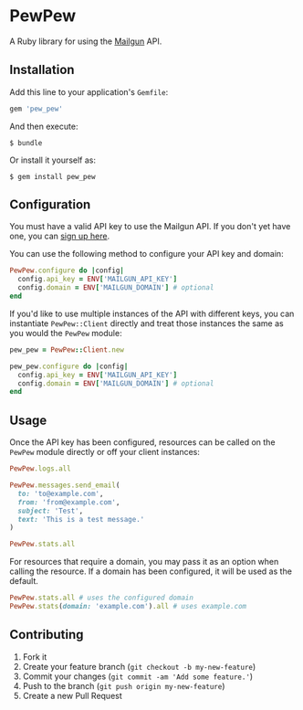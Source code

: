 # PewPew

A Ruby library for using the [Mailgun] API.

[mailgun]: https://mailgun.net/


## Installation

Add this line to your application's `Gemfile`:

``` ruby
gem 'pew_pew'
```

And then execute:

    $ bundle

Or install it yourself as:

    $ gem install pew_pew


## Configuration

You must have a valid API key to use the Mailgun API. If you don't yet have
one, you can [sign up here][api-key].

[api-key]: http://www.mailgun.net/signup

You can use the following method to configure your API key and domain:

``` ruby
PewPew.configure do |config|
  config.api_key = ENV['MAILGUN_API_KEY']
  config.domain = ENV['MAILGUN_DOMAIN'] # optional
end
```

If you'd like to use multiple instances of the API with different keys, you can
instantiate `PewPew::Client` directly and treat those instances the same as you
would the `PewPew` module:

``` ruby
pew_pew = PewPew::Client.new

pew_pew.configure do |config|
  config.api_key = ENV['MAILGUN_API_KEY']
  config.domain = ENV['MAILGUN_DOMAIN'] # optional
end
```


## Usage

Once the API key has been configured, resources can be called on the `PewPew`
module directly or off your client instances:

``` ruby
PewPew.logs.all

PewPew.messages.send_email(
  to: 'to@example.com',
  from: 'from@example.com',
  subject: 'Test',
  text: 'This is a test message.'
)

PewPew.stats.all
```

For resources that require a domain, you may pass it as an option when calling
the resource. If a domain has been configured, it will be used as the default.

``` ruby
PewPew.stats.all # uses the configured domain
PewPew.stats(domain: 'example.com').all # uses example.com
```


## Contributing

1. Fork it
2. Create your feature branch (`git checkout -b my-new-feature`)
3. Commit your changes (`git commit -am 'Add some feature.'`)
4. Push to the branch (`git push origin my-new-feature`)
5. Create a new Pull Request
